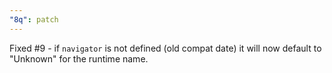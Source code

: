 ```yaml
---
"8q": patch
---
```


Fixed #9 - if `navigator` is not defined (old compat date) it will now default to "Unknown" for the runtime name.
